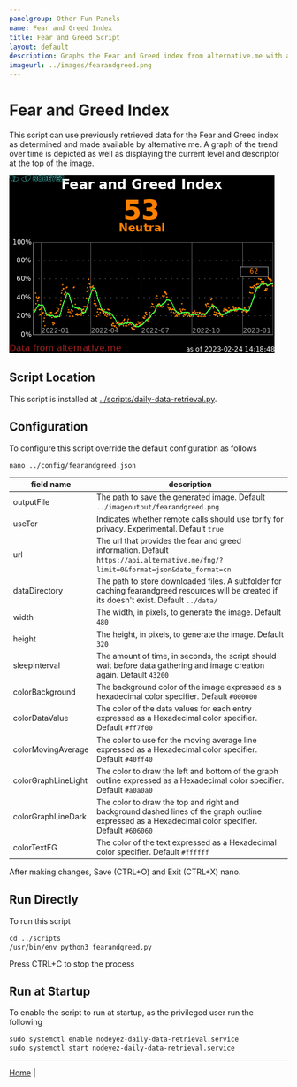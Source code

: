 ```yaml
---
panelgroup: Other Fun Panels
name: Fear and Greed Index
title: Fear and Greed Script
layout: default
description: Graphs the Fear and Greed index from alternative.me with a moving average trend over time and indicator of highest value
imageurl: ../images/fearandgreed.png
---
```


# Fear and Greed Index

This script can use previously retrieved data for the Fear and Greed index as
determined and made available by alternative.me.  A graph of the trend over
time is depicted as well as displaying the current level and descriptor at
the top of the image.

![sample image of fear and greed index](../images/fearandgreed.png)

## Script Location

This script is installed at
[../scripts/daily-data-retrieval.py](../scripts/daily-data-retrieval.py).

## Configuration

To configure this script override the default configuration as follows

```shell
nano ../config/fearandgreed.json
```

| field name | description |
| --- | --- |
| outputFile | The path to save the generated image. Default `../imageoutput/fearandgreed.png` |
| useTor | Indicates whether remote calls should use torify for privacy. Experimental. Default `true` |
| url | The url that provides the fear and greed information. Default `https://api.alternative.me/fng/?limit=0&format=json&date_format=cn` |
| dataDirectory | The path to store downloaded files. A subfolder for caching fearandgreed resources will be created if its doesn't exist. Default `../data/` |
| width | The width, in pixels, to generate the image. Default `480` |
| height | The height, in pixels, to generate the image. Default `320` |
| sleepInterval | The amount of time, in seconds, the script should wait before data gathering and image creation again. Default `43200` |
| colorBackground | The background color of the image expressed as a hexadecimal color specifier. Default `#000000` |
| colorDataValue | The color of the data values for each entry expressed as a Hexadecimal color specifier. Default `#ff7f00` |
| colorMovingAverage | The color to use for the moving average line expressed as a Hexadecimal color specifier. Default `#40ff40` |
| colorGraphLineLight | The color to draw the left and bottom of the graph outline expressed as a Hexadecimal color specifier. Default `#a0a0a0` |
| colorGraphLineDark | The color to draw the top and right and background dashed lines of the graph outline expressed as a Hexadecimal color specifier. Default `#606060` |
| colorTextFG | The color of the text expressed as a Hexadecimal color specifier. Default `#ffffff` |


After making changes, Save (CTRL+O) and Exit (CTRL+X) nano.


## Run Directly

To run this script

```shell
cd ../scripts
/usr/bin/env python3 fearandgreed.py
```

Press CTRL+C to stop the process


## Run at Startup

To enable the script to run at startup, as the privileged user run the following

```shell
sudo systemctl enable nodeyez-daily-data-retrieval.service
sudo systemctl start nodeyez-daily-data-retrieval.service
```

---

[Home](../) | 

